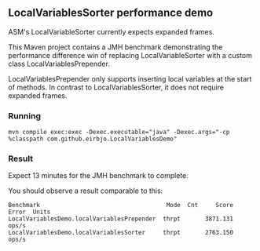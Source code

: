 ## LocalVariablesSorter performance demo

ASM's LocalVariableSorter currently expects expanded frames.

This Maven project contains a JMH benchmark demonstrating the performance difference win
of replacing LocalVariableSorter with a custom class LocalVariablesPrepender.

LocalVariablesPrepender only supports inserting local variables at the start of methods. In contrast to 
LocalVariablesSorter, it does not require expanded frames.

### Running

    mvn compile exec:exec -Dexec.executable="java" -Dexec.args="-cp %classpath com.github.eirbjo.LocalVariablesDemo"

### Result

Expect 13 minutes for the JMH benchmark to complete.

You should observe a result comparable to this:

    Benchmark                                    Mode  Cnt     Score   Error  Units
    LocalVariablesDemo.localVariablesPrepender  thrpt       3871.131          ops/s
    LocalVariablesDemo.localVariablesSorter     thrpt       2763.150          ops/s

